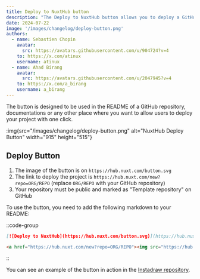```yaml
---
title: Deploy to NuxtHub button
description: "The Deploy to NuxtHub button allows you to deploy a GitHub template directly from the NuxtHub Admin."
date: 2024-07-22
image: '/images/changelog/deploy-button.png'
authors:
  - name: Sebastien Chopin
    avatar: 
      src: https://avatars.githubusercontent.com/u/904724?v=4
    to: https://x.com/atinux
    username: atinux
  - name: Ahad Birang
    avatar: 
      src: https://avatars.githubusercontent.com/u/2047945?v=4
    to: https://x.com/a_birang
    username: a_birang
---
```


The button is designed to be used in the README of a GitHub repository, documentations or any other place where you want to allow users to deploy your project with one click.

:img{src="/images/changelog/deploy-button.png" alt="NuxtHub Deploy Button" width="915" height="515"}

## Deploy Button

1. The image of the button is on `https://hub.nuxt.com/button.svg`
2. The link to deploy the project is `https://hub.nuxt.com/new?repo=ORG/REPO` (replace `ORG/REPO` with your GitHub repository)
3. Your repository must be public and marked as "Template repository" on GitHub

To use the button, you need to add the following markdown to your README:

::code-group

```md [Markdown]
[![Deploy to NuxtHub](https://hub.nuxt.com/button.svg)](https://hub.nuxt.com/new?repo=ORG/REPO)
```

```html [HTML]
<a href="https://hub.nuxt.com/new?repo=ORG/REPO"><img src="https://hub.nuxt.com/button.svg" alt="Deploy to NuxtHub"></a>
```

::

You can see an example of the button in action in the [Instadraw repository](https://github.com/atinux/instadraw).
